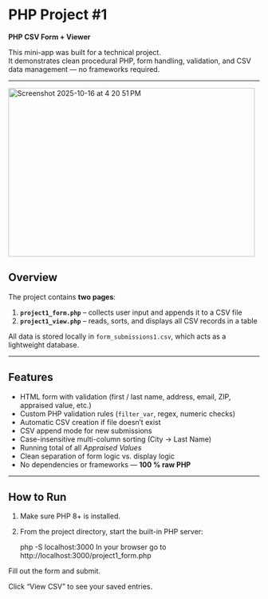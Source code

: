 #  PHP Project #1  
**PHP CSV Form + Viewer**

This mini-app was built for a technical project.  
It demonstrates clean procedural PHP, form handling, validation, and CSV data management — no frameworks required.

---

<img width="494" height="338" alt="Screenshot 2025-10-16 at 4 20 51 PM" src="https://github.com/user-attachments/assets/4bf07190-1b4e-4ad4-9b73-a906f6b2abfc" />

##  Overview
The project contains **two pages**:

1. **`project1_form.php`** – collects user input and appends it to a CSV file  
2. **`project1_view.php`** – reads, sorts, and displays all CSV records in a table  

All data is stored locally in `form_submissions1.csv`, which acts as a lightweight database.

---

##  Features
- HTML form with validation (first / last name, address, email, ZIP, appraised value, etc.)
- Custom PHP validation rules (`filter_var`, regex, numeric checks)
- Automatic CSV creation if file doesn’t exist
- CSV append mode for new submissions
- Case-insensitive multi-column sorting (City → Last Name)
- Running total of all *Appraised Values*
- Clean separation of form logic vs. display logic
- No dependencies or frameworks — **100 % raw PHP**

---

##  How to Run
1. Make sure PHP 8+ is installed.  
2. From the project directory, start the built-in PHP server:
   
   php -S localhost:3000
In your browser go to
 http://localhost:3000/project1_form.php

Fill out the form and submit.

Click “View CSV” to see your saved entries.


